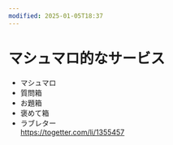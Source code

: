 ```yaml
---
modified: 2025-01-05T18:37
---
```

# マシュマロ的なサービス

- マシュマロ
- 質問箱
- お題箱
- 褒めて箱
- ラブレター  
    https://togetter.com/li/1355457